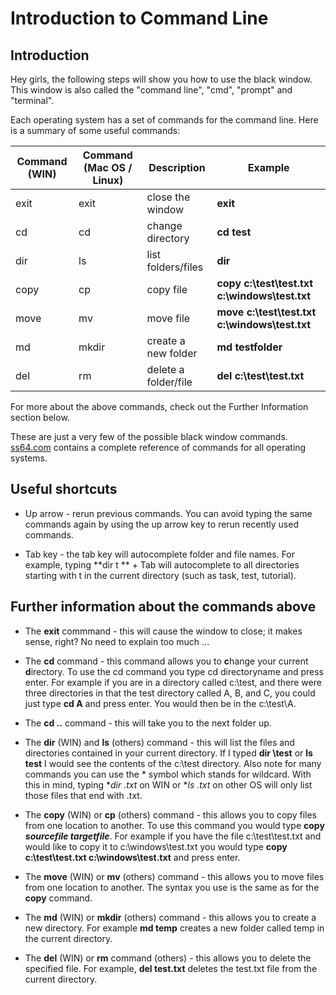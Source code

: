 # Introduction to Command Line


## Introduction
Hey girls, the following steps will show you how to use the black window.  This window is also called the "command line", "cmd", "prompt" and "terminal".

Each operating system has a set of commands for the command line.
Here is a summary of some useful commands:

| Command (WIN)      | Command (Mac OS / Linux)    | Description | Example|
| ------------- |-----------|-------------| -----|
| exit    | exit | close the window | **exit** |
| cd      | cd   | change directory      |   **cd test** |
| dir     | ls   |list folders/files      | **dir** |
| copy    | cp   | copy file | **copy c:\test\test.txt c:\windows\test.txt** |
| move | mv | move file | **move c:\test\test.txt c:\windows\test.txt** |
| md | mkdir | create a new folder | **md testfolder** |
|del | rm | delete a folder/file | **del c:\test\test.txt**
For more about the above commands,  check out the Further Information section below.

These are just a very few of the possible black window commands.
[ss64.com](http://ss64.com) contains a complete reference of commands for all operating systems.

## Useful shortcuts

* Up arrow - rerun previous commands.  You can avoid typing the same commands again by using the up arrow key to rerun recently used commands.


* Tab key - the tab key will autocomplete folder and file names. For example, typing **dir t ** + Tab will autocomplete to all directories starting with t in the current directory (such as task, test, tutorial).


## Further information about the commands above

* The **exit** commmand - this will cause the window to close; it makes sense, right? No need to explain too much ...


* The **cd** command - this command allows you to **c**hange your current **d**irectory. To use the cd command you type cd directoryname and press enter.
For example if you are in a directory called c:\test, and there were three directories in that the test directory called A, B, and C, you could just type **cd A** and press enter. You would then be in the c:\test\A.


* The **cd ..**  command - this will take you to the next folder up.


* The **dir** (WIN) and **ls** (others) command - this will list the files and directories contained in your current directory. If I typed **dir \test** or **ls test** I would see the contents of the c:\test directory.
Also note for many commands you can use the \* symbol which stands for wildcard. With this in mind, typing **dir *.txt** on WIN or **ls *.txt** on other OS will only list those files that end with .txt.


* The **copy** (WIN) or **cp** (others) command - this allows you to copy files from one location to another. To use this command you would type **copy *sourcefile targetfile***. For example if you have the file c:\test\test.txt and would like to copy it to c:\windows\test.txt you would type
**copy c:\test\test.txt c:\windows\test.txt** and press enter.


* The **move** (WIN) or **mv** (others) command - this allows you to move files from one location to another. The syntax you use is the same as for the **copy** command.


* The **md** (WIN) or **mkdir** (others) command - this allows you to create a new directory.  For example **md temp** creates a new folder called temp in the current directory.


* The **del** (WIN) or **rm** command (others) - this allows you to delete the specified file.  For example, **del test.txt** deletes the test.txt file from the current directory.







